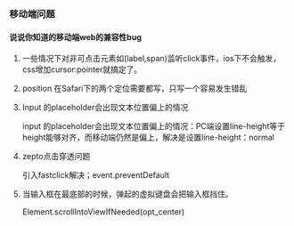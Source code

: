 ### 移动端问题

#### 说说你知道的移动端web的兼容性bug

1. 一些情况下对非可点击元素如(label,span)监听click事件，ios下不会触发，css增加cursor:pointer就搞定了。

2. position 在Safari下的两个定位需要都写，只写一个容易发生错乱

3. Input 的placeholder会出现文本位置偏上的情况

   input 的placeholder会出现文本位置偏上的情况：PC端设置line-height等于height能够对齐，而移动端仍然是偏上，解决是设置line-height：normal

4. zepto点击穿透问题

   引入fastclick解决；event.preventDefault

5. 当输入框在最底部的时候，弹起的虚拟键盘会把输入框挡住。

   Element.scrollIntoViewIfNeeded(opt_center)

